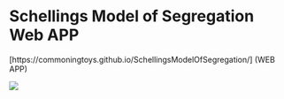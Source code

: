 <h1>Schellings Model of Segregation Web APP</h1>
[https://commoningtoys.github.io/SchellingsModelOfSegregation/] (WEB APP)
<p>
  <img src="https://user-images.githubusercontent.com/17408277/31388131-4de53844-adcd-11e7-8d40-bd9f60be120a.png"/>
<p>

